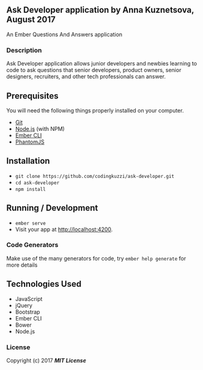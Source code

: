 ## Ask Developer application by Anna Kuznetsova, August 2017

An Ember Questions And Answers application

### Description

Ask Developer application allows junior developers and newbies learning to code to ask questions that senior developers, product owners, senior designers, recruiters, and other tech professionals can answer.

## Prerequisites

You will need the following things properly installed on your computer.

* [Git](https://git-scm.com/)
* [Node.js](https://nodejs.org/) (with NPM)
* [Ember CLI](https://ember-cli.com/)
* [PhantomJS](http://phantomjs.org/)

## Installation

* `git clone https://github.com/codingkuzzi/ask-developer.git`
* `cd ask-developer`
* `npm install`

## Running / Development

* `ember serve`
* Visit your app at [http://localhost:4200](http://localhost:4200).

### Code Generators

Make use of the many generators for code, try `ember help generate` for more details

## Technologies Used

* JavaScript
* jQuery
* Bootstrap
* Ember CLI
* Bower
* Node.js

### License

Copyright (c) 2017 **_MIT License_**
